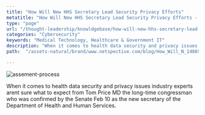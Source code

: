 ```yaml
---
title: "How Will New HHS Secretary Lead Security Privacy Efforts"
metatitle: "How Will New HHS Secretary Lead Security Privacy Efforts - Netspective"
type: "page"
url: "/thought-leadership/knowldgebase/how-will-new-hhs-secretary-lead-security-privacy-efforts/"
categories: "Cybersecurity"
keywords: "Medical Technology, Healthcare & Government IT"
description: "When it comes to health data security and privacy issues industry experts arent sure what to expect from Tom Price MD the long-time congressman who was confirmed by the Senate Feb 10 as the new secretary of the Department of Health and Human Services"
path:  "/assets-natural/brand/www.netspective.com/blog/How_Will_N_1486981159-300x181.jpg"

---
```


![assement-process](/assets-natural/brand/www.netspective.com/blog/How_Will_N_1486981159-300x181.jpg#center) 

When it comes to health data security and privacy issues industry experts arent sure what to expect from Tom Price MD the long-time congressman who was confirmed by the Senate Feb 10 as the new secretary of the Department of Health and Human Services.